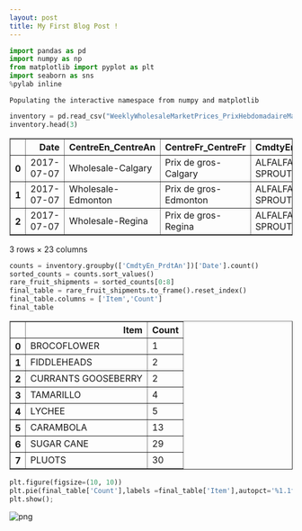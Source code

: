 ```yaml
---
layout: post
title: My First Blog Post ! 
---
```


```python
import pandas as pd
import numpy as np 
from matplotlib import pyplot as plt
import seaborn as sns
%pylab inline
```

    Populating the interactive namespace from numpy and matplotlib



```python
inventory = pd.read_csv("WeeklyWholesaleMarketPrices_PrixHebdomadaireMarcheGros55.csv")
inventory.head(3)
```




<div>
<style scoped>
    .dataframe tbody tr th:only-of-type {
        vertical-align: middle;
    }

    .dataframe tbody tr th {
        vertical-align: top;
    }

    .dataframe thead th {
        text-align: right;
    }
</style>
<table border="1" class="dataframe">
  <thead>
    <tr style="text-align: right;">
      <th></th>
      <th>Date</th>
      <th>CentreEn_CentreAn</th>
      <th>CentreFr_CentreFr</th>
      <th>CmdtyEn_PrdtAn</th>
      <th>CmdtyEn_PrdtFr</th>
      <th>VrtyEn_VrteAn</th>
      <th>VrtyFr_VrteFr</th>
      <th>GradeEn_CtgryAn</th>
      <th>GradeFr_CtgryFr</th>
      <th>Cntry_Pays</th>
      <th>...</th>
      <th>PkgTypeEn_EmpqtgAn</th>
      <th>PkgTypeFr_EmpqtgFr</th>
      <th>CntrTypeEn_TypeCntrAn</th>
      <th>CntrTypeFr_TypeCntrFr</th>
      <th>PkgQty_QtePqt</th>
      <th>PkgWt_PdsPqt</th>
      <th>UnitMsrEn_QteUnitAn</th>
      <th>UnitMsrFr_QteUnitFr</th>
      <th>PkgSizeEn_TaillePqtAn</th>
      <th>PkgSizeFr_TaillePqtFr</th>
    </tr>
  </thead>
  <tbody>
    <tr>
      <th>0</th>
      <td>2017-07-07</td>
      <td>Wholesale-Calgary</td>
      <td>Prix de gros-Calgary</td>
      <td>ALFALFA SPROUTS</td>
      <td>GERMES DE LUZERNE</td>
      <td>UNSPECIFIED</td>
      <td>INCONNUE</td>
      <td>NaN</td>
      <td>NaN</td>
      <td>CA</td>
      <td>...</td>
      <td>Ctn 12X130 Gr</td>
      <td>Ctn 12X130 Gr</td>
      <td>Ctn</td>
      <td>Ctn</td>
      <td>12.0</td>
      <td>130.0</td>
      <td>Gr</td>
      <td>Gr</td>
      <td>NaN</td>
      <td>NaN</td>
    </tr>
    <tr>
      <th>1</th>
      <td>2017-07-07</td>
      <td>Wholesale-Edmonton</td>
      <td>Prix de gros-Edmonton</td>
      <td>ALFALFA SPROUTS</td>
      <td>GERMES DE LUZERNE</td>
      <td>UNSPECIFIED</td>
      <td>INCONNUE</td>
      <td>NaN</td>
      <td>NaN</td>
      <td>CA</td>
      <td>...</td>
      <td>Ctn 12X130 Gr</td>
      <td>Ctn 12X130 Gr</td>
      <td>Ctn</td>
      <td>Ctn</td>
      <td>12.0</td>
      <td>130.0</td>
      <td>Gr</td>
      <td>Gr</td>
      <td>NaN</td>
      <td>NaN</td>
    </tr>
    <tr>
      <th>2</th>
      <td>2017-07-07</td>
      <td>Wholesale-Regina</td>
      <td>Prix de gros-Regina</td>
      <td>ALFALFA SPROUTS</td>
      <td>GERMES DE LUZERNE</td>
      <td>UNSPECIFIED</td>
      <td>INCONNUE</td>
      <td>NaN</td>
      <td>NaN</td>
      <td>MX</td>
      <td>...</td>
      <td>Ctn 12X120 Gr</td>
      <td>Ctn 12X120 Gr</td>
      <td>Ctn</td>
      <td>Ctn</td>
      <td>12.0</td>
      <td>120.0</td>
      <td>Gr</td>
      <td>Gr</td>
      <td>NaN</td>
      <td>NaN</td>
    </tr>
  </tbody>
</table>
<p>3 rows × 23 columns</p>
</div>




```python
counts = inventory.groupby(['CmdtyEn_PrdtAn'])['Date'].count()
sorted_counts = counts.sort_values()
rare_fruit_shipments = sorted_counts[0:8]
final_table = rare_fruit_shipments.to_frame().reset_index()
final_table.columns = ['Item','Count']
final_table
```




<div>
<style scoped>
    .dataframe tbody tr th:only-of-type {
        vertical-align: middle;
    }

    .dataframe tbody tr th {
        vertical-align: top;
    }

    .dataframe thead th {
        text-align: right;
    }
</style>
<table border="1" class="dataframe">
  <thead>
    <tr style="text-align: right;">
      <th></th>
      <th>Item</th>
      <th>Count</th>
    </tr>
  </thead>
  <tbody>
    <tr>
      <th>0</th>
      <td>BROCOFLOWER</td>
      <td>1</td>
    </tr>
    <tr>
      <th>1</th>
      <td>FIDDLEHEADS</td>
      <td>2</td>
    </tr>
    <tr>
      <th>2</th>
      <td>CURRANTS GOOSEBERRY</td>
      <td>2</td>
    </tr>
    <tr>
      <th>3</th>
      <td>TAMARILLO</td>
      <td>4</td>
    </tr>
    <tr>
      <th>4</th>
      <td>LYCHEE</td>
      <td>5</td>
    </tr>
    <tr>
      <th>5</th>
      <td>CARAMBOLA</td>
      <td>13</td>
    </tr>
    <tr>
      <th>6</th>
      <td>SUGAR CANE</td>
      <td>29</td>
    </tr>
    <tr>
      <th>7</th>
      <td>PLUOTS</td>
      <td>30</td>
    </tr>
  </tbody>
</table>
</div>




```python
plt.figure(figsize=(10, 10))
plt.pie(final_table['Count'],labels =final_table['Item'],autopct='%1.1f%%',shadow=True)
plt.show();
```


![png](~/Downloads/rare_fruits_files/rare_fruits_3_0.png)




